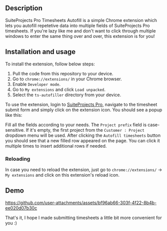 ## Description

SuiteProjects Pro Timesheets Autofill is a simple Chrome extension which lets
you autofill repetetive data into multiple fields of SuiteProjects Pro
timesheets. If you're lazy like me and don't want to click through multiple
windows to enter the same thing over and over, this extension is for you!

## Installation and usage

To install the extension, follow below steps:

1. Pull the code from this repository to your device.
2. Go to `chrome://extensions/` in your Chrome browser.
3. Enable `Developer mode`.
4. Go to `My extensions` and click `Load unpacked`.
5. Select the `ts-autofiller` directory from your device.

To use the extension, login to [SuiteProjects Pro](https://auth.netsuitesuiteprojectspro.com),
navigate to the timesheet submit form and simply click on the extension icon.
You should see a popup like this:

Fill all the fields according to your needs. The `Project prefix` field is
case-sensitive. If it's empty, the first project from the `Customer : Project`
dropdown menu will be used. After clicking the `Autofill timesheets` button you
should see that a new filled row appeared on the page. You can click it
multiple times to insert additional rows if needed. 

### Reloading
In case you need to reload the extension, just go to `chrome://extensions/` ->
`My extensions` and click on this extension's reload icon.

## Demo
https://github.com/user-attachments/assets/bf96ab66-303f-4f22-8b4b-ee020d07b30c

That's it, I hope I made submitting timesheets a little bit more convenient for
you :)
